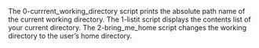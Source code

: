 The 0-currrent_working_directory script prints the absolute path name of the current working directory.
The 1-listit script displays the contents list of your current directory.
The 2-bring_me_home script changes the working directory to the user’s home directory.

